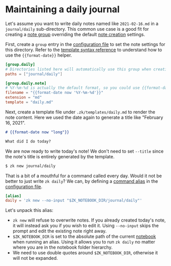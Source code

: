 # Maintaining a daily journal

Let's assume you want to write daily notes named like `2021-02-16.md` in
a `journal/daily` sub-directory. This common use case is a good fit for creating
a [note group](config-group.md) overriding the default [note
creation](note-creation.md) settings.

First, create a `group` entry in the [configuration file](config.md) to set the
note settings for this directory. Refer to the [template syntax
reference](template.md) to understand how to use the `{{format-date}}` helper.

```toml
[group.daily]
# Directories listed here will automatically use this group when creating notes.
paths = ["journal/daily"]

[group.daily.note]
# %Y-%m-%d is actually the default format, so you could use {{format-date now}} instead.
filename = "{{format-date now '%Y-%m-%d'}}"
extension = "md"
template = "daily.md"
```

Next, create a template file under `.zk/templates/daily.md` to render the note
content. Here we used the date again to generate a title like "February 16,
2021".

```markdown
# {{format-date now "long"}}

What did I do today?
```

We are now ready to write today's note! We don't need to set `--title` since the note's title is entirely generated by the template.

```sh
$ zk new journal/daily
```

That is a bit of a mouthful for a command called every day. Would it not be
better to just write `zk daily`? We can, by defining a [command
alias](config-alias.md) in the [configuration file](config.md).

```toml
[alias]
daily = 'zk new --no-input "$ZK_NOTEBOOK_DIR/journal/daily"'
```

Let's unpack this alias:

* `zk new` will refuse to overwrite notes. If you already created today's note, it will instead ask you if you wish to edit it. Using `--no-input` skips the prompt and edit the existing note right away.
* `$ZK_NOTEBOOK_DIR` is set to the absolute path of the current [notebook](notebook.md) when running an alias. Using it allows you to run `zk daily` no matter where you are in the notebook folder hierarchy.
* We need to use double quotes around `$ZK_NOTEBOOK_DIR`, otherwise it will not be expanded.

